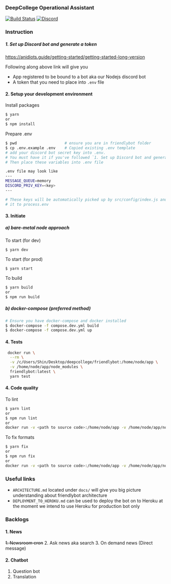 <p align="center">
<h3>DeepCollege Operational Assistant</h3>
</p>


[![Build Status](https://travis-ci.org/deepcollege/friendlybot.svg?branch=master)](https://travis-ci.org/deepcollege/friendlybot)
[![Discord](https://img.shields.io/discord/102860784329052160.svg)](https://discord.gg/MAMPnmm)


### Instruction


##### 1. Set up Discord bot and generate a token

https://anidiots.guide/getting-started/getting-started-long-version

Following along above link will give you

- App registered to be bound to a bot aka our Nodejs discord bot
- A token that you need to place into `.env` file

#### 2. Setup your development environment


Install packages
```bash
$ yarn
or
$ npm install
```

Prepare .env

```bash
$ pwd                     # ensure you are in friendlybot folder
$ cp .env.example .env    # Copied existing .env template
# add your discord bot secret key into .env.
# You must have it if you've followed `1. Set up Discord bot and generate a token` step
# Then place these variables into .env file

.env file may look like
---
MESSAGE_QUEUE=memory
DISCORD_PRIV_KEY=<key>
---

# These keys will be automatically picked up by src/config/index.js and assign
# it to process.env
```

#### 3. Initiate

##### a) bare-metal node approach

To start (for dev)

```$ yarn dev```

To start (for prod)

```$ yarn start```

To build

```bash
$ yarn build
or 
$ npm run build
```

##### b) docker-compose (preferred method)

```bash
# Ensure you have docker-compose and docker installed
$ docker-compose -f compose.dev.yml build
$ docker-compose -f compose.dev.yml up
```

#### 4. Tests

```bash
 docker run \
  --rm \
  -v /c/Users/Shin/Desktop/deepcollege/friendlybot:/home/node/app \
  -v /home/node/app/node_modules \
  friendlybot:latest \
  yarn test
```

#### 4. Code quality

To lint
```bash
$ yarn lint
or 
$ npm run lint
or
docker run -v <path to source code>:/home/node/app -v /home/node/app/node_modules friendlybot:latest yarn lint
```

To fix formats
```bash
$ yarn fix
or 
$ npm run fix
or
docker run -v <path to source code>:/home/node/app -v /home/node/app/node_modules friendlybot:latest yarn fix
```

### Useful links

- `ARCHITECTURE.md` located under `docs/` will give you big picture
understanding about friendlybot architecture
- `DEPLOYMENT_TO_HEROKU.md` can be used to deploy the bot on to Heroku
at the moment we intend to use Heroku for production bot only


### Backlogs

#### 1. News

<strike>1. Newsroom cron</strike>
2. Ask news aka search
3. On demand news (Direct message)


#### 2. Chatbot

1. Question bot
2. Translation

